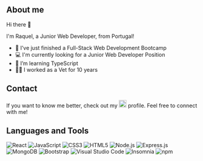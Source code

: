 ## About me
Hi there 👋

I'm Raquel, a Junior Web Developer, from Portugal!

- 🔭 I’ve just finished a Full-Stack Web Development Bootcamp
- 💻 I'm currently looking for a Junior Web Developer Position
- 🌱 I’m learning TypeScript
- 🐶🐱 I worked as a Vet for 10 years

## Contact
If you want to know me better, check out my
[<img src='https://img.shields.io/badge/linkedin-%230077B5.svg?style=for-the-badge&logo=linkedin&logoColor=white' alt='linkedin' height=20px>](https://www.linkedin.com/in/raquelsantos09/) profile. Feel free to connect with me!

## Languages and Tools

![React](https://img.shields.io/badge/react-%2320232a.svg?style=for-the-badge&logo=react&logoColor=%2361DAFB)
![JavaScript](https://img.shields.io/badge/javascript-%23323330.svg?style=for-the-badge&logo=javascript&logoColor=%23F7DF1E)
![CSS3](https://img.shields.io/badge/css3-%231572B6.svg?style=for-the-badge&logo=css3&logoColor=white)
	![HTML5](https://img.shields.io/badge/html5-%23E34F26.svg?style=for-the-badge&logo=html5&logoColor=white)
 ![Node.js](https://img.shields.io/badge/Node.js-339933?style=for-the-badge&logo=nodedotjs&logoColor=white)
 ![Express.js](https://img.shields.io/badge/express.js-%23404d59.svg?style=for-the-badge&logo=express&logoColor=%2361DAFB)
 ![MongoDB](https://img.shields.io/badge/MongoDB-%234ea94b.svg?style=for-the-badge&logo=mongodb&logoColor=white)
 ![Bootstrap](https://img.shields.io/badge/bootstrap-%23563D7C.svg?style=for-the-badge&logo=bootstrap&logoColor=white)
  	![Visual Studio Code](https://img.shields.io/badge/Visual%20Studio%20Code-0078d7.svg?style=for-the-badge&logo=visual-studio-code&logoColor=white)
 ![Insomnia](https://img.shields.io/badge/Insomnia-5849be?style=for-the-badge&logo=Insomnia&logoColor=white)
 ![npm](https://img.shields.io/badge/npm-CB3837?style=for-the-badge&logo=npm&logoColor=white)
    
<!--
**raquelsantos09/raquelsantos09** is a ✨ _special_ ✨ repository because its `README.md` (this file) appears on your GitHub profile.

Here are some ideas to get you started:

- 🔭 I’m currently working on ...
- 🌱 I’m currently learning ...
- 👯 I’m looking to collaborate on ...
- 🤔 I’m looking for help with ...
- 💬 Ask me about ...
- 📫 How to reach me: ...
- 😄 Pronouns: ...
- ⚡ Fun fact: ...
-->
